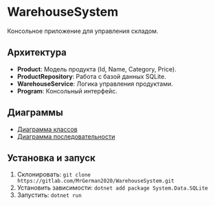 # WarehouseSystem

Консольное приложение для управления складом.

## Архитектура
- **Product**: Модель продукта (Id, Name, Category, Price).
- **ProductRepository**: Работа с базой данных SQLite.
- **WarehouseService**: Логика управления продуктами.
- **Program**: Консольный интерфейс.

## Диаграммы
- [Диаграмма классов](docs/class-diagram.png)
- [Диаграмма последовательности](docs/sequence-diagram.png)

## Установка и запуск
1. Склонировать: `git clone https://gitlab.com/MrGerman2020/WarehouseSystem.git`
2. Установить зависимости: `dotnet add package System.Data.SQLite`
3. Запустить: `dotnet run`
